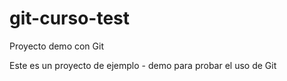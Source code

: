 # git-curso-test
Proyecto demo con Git

Este es un proyecto de ejemplo - demo para probar el uso de Git 
